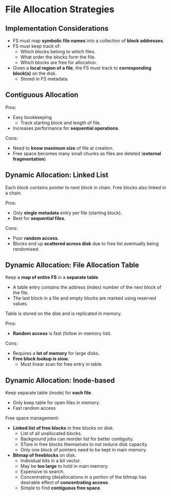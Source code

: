 # File Allocation Strategies
## Implementation Considerations
- FS must map **symbolic file names** into a collection of **block addresses**.
- FS must keep track of:
    - Which blocks belong to which files.
    - What order the blocks form the file.
    - Which blocks are free for allocation.
- Given a **local region of a file**, the FS must track to **corresponding block(s)** on the disk.
    - Stored in FS metadata.

## Contiguous Allocation
Pros:
- Easy bookkeeping
    - Track starting block and length of file.
- Increases performance for **sequential operations**.

Cons:
- Need to **know maximum size** of file at creation.
- Free space becomes many small chunks as files are deleted (**external fragmentation**)

## Dynamic Allocation: Linked List
Each block contains pointer to next block in chain. Free blocks also linked in a chain.

Pros:
- Only **single metadata** entry per file (starting block).
- Best for **sequential files**.

Cons:
- Poor **random access**.
- Blocks end up **scattered across disk** due to free list eventually being randomised.

## Dynamic Allocation: File Allocation Table
Keep a **map of entire FS** in a **separate table**.
- A table entry contains the address (index) number of the next block of the file.
- The last block in a file and empty blocks are marked using reserved values.

Table is stored on the disk and is replicated in memory.

Pros:
- **Random access** is fast (follow in-memory list).

Cons:
- Requires a **lot of memory** for large disks.
- **Free block lookup is slow.**
    - Must linear scan for free entry in table.

## Dynamic Allocation: Inode-based
Keep separate table (inode) for **each file**.
- Only keep table for open files in memory.
- Fast random access

Free space management:
- **Linked list of free blocks** in free blocks on disk.
    - List of all unallocated blocks.
    - Background jobs can reorder list for better contiguity.
    - STore in free blocks themselves to not reduce disk capacity.
    - Only one block of pointers need to be kept in main memory.
- **Bitmap of freeblocks** on disk.
    - Individual bits in a bit vector.
    - May be **too large** to hold in main memory.
    - Expensive to search.
    - Concentrating (de)allocations in a portion of the bitmap has desirable effect of **concentrating access**.
    - Simple to find **contiguous free space**.


